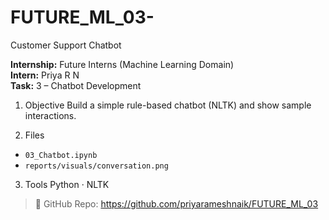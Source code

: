 # FUTURE_ML_03-
Customer Support Chatbot

**Internship:** Future Interns (Machine Learning Domain)  
**Intern:** Priya R N  
**Task:** 3 – Chatbot Development  

1. Objective
Build a simple rule-based chatbot (NLTK) and show sample interactions.

2. Files
- `03_Chatbot.ipynb`
- `reports/visuals/conversation.png`

3. Tools
Python · NLTK

> 🔗 GitHub Repo: https://github.com/priyarameshnaik/FUTURE_ML_03
